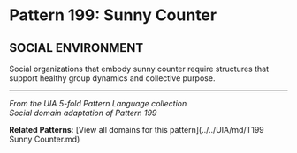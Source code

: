 # Pattern 199: Sunny Counter

## SOCIAL ENVIRONMENT

Social organizations that embody sunny counter require structures that support healthy group dynamics and collective purpose.

---

*From the UIA 5-fold Pattern Language collection*  
*Social domain adaptation of Pattern 199*

**Related Patterns**: [View all domains for this pattern](../../UIA/md/T199 Sunny Counter.md)